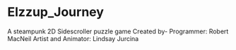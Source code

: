 # Elzzup_Journey
 A steampunk 2D Sidescroller puzzle game
Created by-
Programmer: Robert MacNeil
Artist and Animator: Lindsay Jurcina

